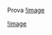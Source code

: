 Prova
[!image](https://github.com/AlbertoBassanoni/MLPNS_ABassanoni/blob/main/vis/badplot.png)

[!image](https://github.com/AlbertoBassanoni/MLPNS_ABassanoni/blob/main/vis/goodplot.png)

